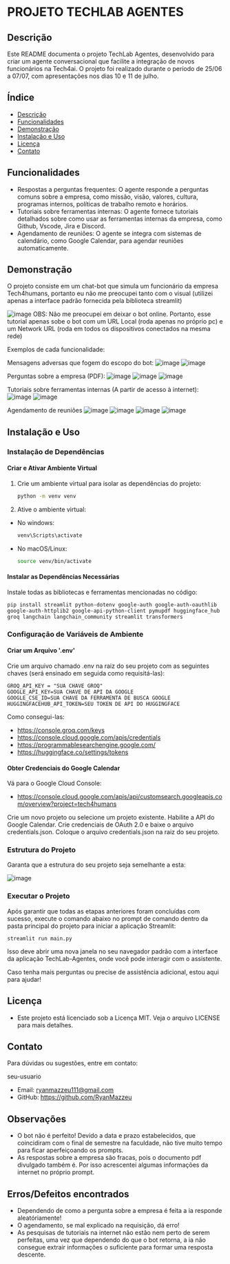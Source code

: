 # PROJETO TECHLAB AGENTES

## Descrição

Este README documenta o projeto TechLab Agentes, desenvolvido para criar um agente conversacional que facilite a integração de novos funcionários na Tech4ai. O projeto foi realizado durante o período de 25/06 a 07/07, com apresentações nos dias 10 e 11 de julho.


## Índice

* [Descrição](#descrição)
* [Funcionalidades](#funcionalidades)
* [Demonstração](#demonstração)
* [Instalação e Uso](#instalação-e-uso)
* [Licença](#licença)
* [Contato](#contato)

## Funcionalidades

* Respostas a perguntas frequentes: O agente responde a perguntas comuns sobre a empresa, como missão, visão, valores, cultura, programas internos, políticas de trabalho remoto e horários.
* Tutoriais sobre ferramentas internas: O agente fornece tutoriais detalhados sobre como usar as ferramentas internas da empresa, como Github, Vscode, Jira e Discord.
* Agendamento de reuniões: O agente se integra com sistemas de calendário, como Google Calendar, para agendar reuniões automaticamente.


## Demonstração
O projeto consiste em um chat-bot que simula um funcionário da empresa Tech4humans, portanto eu não me preocupei tanto com o visual (utilizei apenas a interface padrão fornecida pela biblioteca streamlit)

![image](https://github.com/RyanMazzeu/Desafio-IAG/assets/104333277/9a5f8464-b6fd-49ac-8f16-4d914caf7ef2)
OBS: Não me preocupei em deixar o bot online. Portanto, esse tutorial apenas sobe o bot com um URL Local (roda apenas no próprio pc) e um Network URL (roda em todos os dispositivos conectados na mesma rede)

Exemplos de cada funcionalidade:

Mensagens adversas que fogem do escopo do bot:
![image](https://github.com/RyanMazzeu/Desafio-IAG/assets/104333277/dc5b4059-ce42-4b47-8108-0306550b9a2f)
![image](https://github.com/RyanMazzeu/Desafio-IAG/assets/104333277/30d3cf74-8bc7-4bfb-8062-19b427888f7c)

Perguntas sobre a empresa (PDF):
![image](https://github.com/RyanMazzeu/Desafio-IAG/assets/104333277/ae886f63-fa34-47f3-ba3d-36bec69cb390)
![image](https://github.com/RyanMazzeu/Desafio-IAG/assets/104333277/2bc5fd11-2a69-4c1d-bcfb-b99d0700a31d)
![image](https://github.com/RyanMazzeu/Desafio-IAG/assets/104333277/31ed7cee-b524-4e45-a97e-00606030fdb4)

Tutoriais sobre ferramentas internas (A partir de acesso à internet):
![image](https://github.com/RyanMazzeu/Desafio-IAG/assets/104333277/b308d98d-b041-4530-bc86-3aea3062634c)
![image](https://github.com/RyanMazzeu/Desafio-IAG/assets/104333277/00aaf75c-b19c-4407-bc6e-39b777672aa9)

Agendamento de reuniões
![image](https://github.com/RyanMazzeu/Desafio-IAG/assets/104333277/ffe8dec8-a576-43e3-b3d6-08c6476dcece)
![image](https://github.com/RyanMazzeu/Desafio-IAG/assets/104333277/de09ab7c-5018-405b-811a-1b446c36d03a)
![image](https://github.com/RyanMazzeu/Desafio-IAG/assets/104333277/80b1f3d2-cd51-4309-9fad-f58f404bb413)
![image](https://github.com/RyanMazzeu/Desafio-IAG/assets/104333277/e8063e7b-44dc-4220-b97f-5d6bdea2f77a)


## Instalação e Uso

### Instalação de Dependências

#### Criar e Ativar Ambiente Virtual
1. Crie um ambiente virtual para isolar as dependências do projeto:
   ```bash
   python -m venv venv
2. Ative o ambiente virtual:
* No windows:
    ```bash
    venv\Scripts\activate
* No macOS/Linux:
    ```bash
    source venv/bin/activate

#### Instalar as Dependências Necessárias
Instale todas as bibliotecas e ferramentas mencionadas no código:

    pip install streamlit python-dotenv google-auth google-auth-oauthlib google-auth-httplib2 google-api-python-client pymupdf huggingface_hub groq langchain langchain_community streamlit transformers

### Configuração de Variáveis de Ambiente

#### Criar um Arquivo '.env'
Crie um arquivo chamado .env na raiz do seu projeto com as seguintes chaves (será ensinado em seguida como requisitá-las):

    GROQ_API_KEY = "SUA CHAVE GROQ"
    GOOGLE_API_KEY=SUA CHAVE DE API DA GOOGLE
    GOOGLE_CSE_ID=SUA CHAVE DA FERRAMENTA DE BUSCA GOOGLE
    HUGGINGFACEHUB_API_TOKEN=SEU TOKEN DE API DO HUGGINGFACE

Como consegui-las:

* https://console.groq.com/keys
* https://console.cloud.google.com/apis/credentials
* https://programmablesearchengine.google.com/
* https://huggingface.co/settings/tokens

#### Obter Credenciais do Google Calendar

Vá para o Google Cloud Console:
* https://console.cloud.google.com/apis/api/customsearch.googleapis.com/overview?project=tech4humans

Crie um novo projeto ou selecione um projeto existente.
Habilite a API do Google Calendar.
Crie credenciais de OAuth 2.0 e baixe o arquivo credentials.json.
Coloque o arquivo credentials.json na raiz do seu projeto.

### Estrutura do Projeto

Garanta que a estrutura do seu projeto seja semelhante a esta: 

![image](https://github.com/RyanMazzeu/Desafio-IAG/assets/104333277/4b294eb8-ef1c-43fc-9058-2171f1b47568)


### Executar o Projeto

Após garantir que todas as etapas anteriores foram concluídas com sucesso, execute o comando abaixo no prompt de comando dentro da pasta principal do projeto para iniciar a aplicação Streamlit:

    streamlit run main.py

Isso deve abrir uma nova janela no seu navegador padrão com a interface da aplicação TechLab-Agentes, onde você pode interagir com o assistente.

Caso tenha mais perguntas ou precise de assistência adicional, estou aqui para ajudar!

## Licença

* Este projeto está licenciado sob a Licença MIT. Veja o arquivo LICENSE para mais detalhes.

## Contato

Para dúvidas ou sugestões, entre em contato:

 seu-usuario
* Email: ryanmazzeu111@gmail.com
* GitHub: https://github.com/RyanMazzeu

## Observações

* O bot não é perfeito! Devido a data e prazo estabelecidos, que coincidiram com o final de semestre na faculdade, não tive muito tempo para ficar aperfeiçoando os prompts.
* As respostas sobre a empresa são fracas, pois o documento pdf divulgado também é. Por isso acrescentei algumas informações da internet no próprio prompt.

## Erros/Defeitos encontrados

* Dependendo de como a pergunta sobre a empresa é feita a ia responde aleatóriamente!
* O agendamento, se mal explicado na requisição, dá erro!
* As pesquisas de tutoriais na internet não estão nem perto de serem perfeitas, uma vez que dependendo do que o bot retorna, a ia não consegue extrair informações o suficiente para formar uma resposta descente.
  
